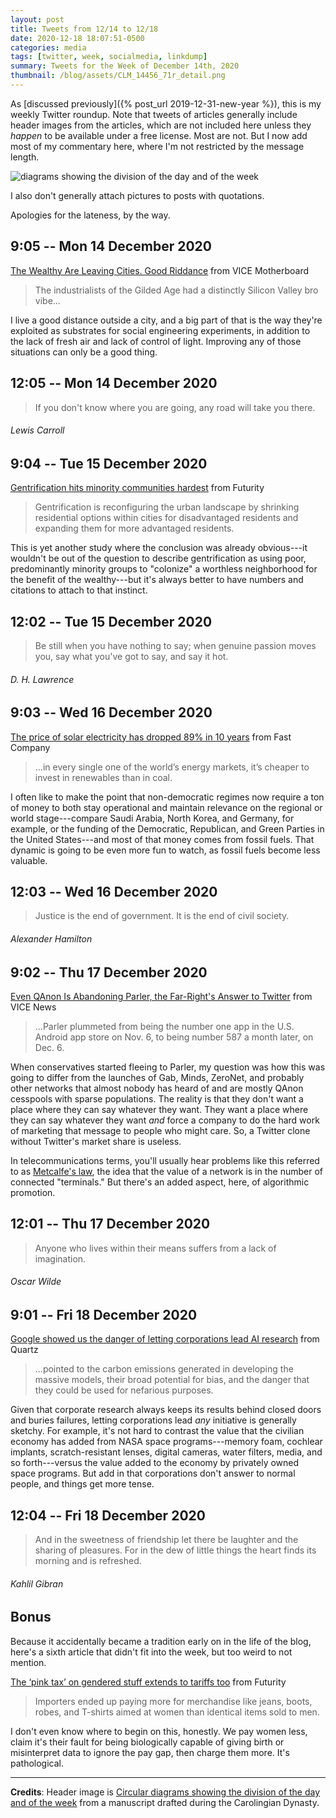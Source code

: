 ```yaml
---
layout: post
title: Tweets from 12/14 to 12/18
date: 2020-12-18 18:07:51-0500
categories: media
tags: [twitter, week, socialmedia, linkdump]
summary: Tweets for the Week of December 14th, 2020
thumbnail: /blog/assets/CLM_14456_71r_detail.png
---
```


As [discussed previously]({% post_url 2019-12-31-new-year %}), this is my weekly Twitter roundup.  Note that tweets of articles generally include header images from the articles, which are not included here unless they *happen* to be available under a free license.  Most are not.  But I now add most of my commentary here, where I'm not restricted by the message length.

![diagrams showing the division of the day and of the week](/blog/assets/CLM_14456_71r_detail.png "diagrams showing the division of the day and of the week")

I also don't generally attach pictures to posts with quotations.

Apologies for the lateness, by the way.

## 9:05 -- Mon 14 December 2020

[<i class="fab fa-twitter-square"></i>](https://jcolag.github.io/twitter/1338485142348820485) [The Wealthy Are Leaving Cities. Good Riddance](https://www.vice.com/en/article/pkdkg9/the-wealthy-are-leaving-cities-because-of-covid-good-riddance-v27n4) from VICE Motherboard

 > The industrialists of the Gilded Age had a distinctly Silicon Valley bro vibe...

I live a good distance outside a city, and a big part of that is the way they're exploited as substrates for social engineering experiments, in addition to the lack of fresh air and lack of control of light.  Improving any of those situations can only be a good thing.

## 12:05 -- Mon 14 December 2020

[<i class="fab fa-twitter"></i>](https://jcolag.github.io/twitter/1338530440383119378)

 > If you don't know where you are going, any road will take you there.

###### Lewis Carroll

## 9:04 -- Tue 15 December 2020

[<i class="fab fa-twitter-square"></i>](https://jcolag.github.io/twitter/1338847277968973828) [Gentrification hits minority communities hardest](https://www.futurity.org/gentrification-minority-communities-2482682-2/) from Futurity

 > Gentrification is reconfiguring the urban landscape by shrinking residential options within cities for disadvantaged residents and expanding them for more advantaged residents.

This is yet another study where the conclusion was already obvious---it wouldn't be out of the question to describe gentrification as using poor, predominantly minority groups to "colonize" a worthless neighborhood for the benefit of the wealthy---but it's always better to have numbers and citations to attach to that instinct.

## 12:02 -- Tue 15 December 2020

[<i class="fab fa-twitter"></i>](https://jcolag.github.io/twitter/1338892073169285127)

 > Be still when you have nothing to say; when genuine passion moves you, say what you've got to say, and say it hot.

###### D. H. Lawrence

## 9:03 -- Wed 16 December 2020

[<i class="fab fa-twitter-square"></i>](https://jcolag.github.io/twitter/1339209414486548482) [The price of solar electricity has dropped 89% in 10 years](https://www.fastcompany.com/90583426/the-price-of-solar-electricity-has-dropped-89-in-10-years) from Fast Company

 > ...in every single one of the world’s energy markets, it’s cheaper to invest in renewables than in coal.

I often like to make the point that non-democratic regimes now require a ton of money to both stay operational and maintain relevance on the regional or world stage---compare Saudi Arabia, North Korea, and Germany, for example, or the funding of the Democratic, Republican, and Green Parties in the United States---and most of that money comes from fossil fuels.  That dynamic is going to be even more fun to watch, as fossil fuels become less valuable.

## 12:03 -- Wed 16 December 2020

[<i class="fab fa-twitter"></i>](https://jcolag.github.io/twitter/1339254712722395136)

 > Justice is the end of government. It is the end of civil society.

###### Alexander Hamilton

## 9:02 -- Thu 17 December 2020

[<i class="fab fa-twitter-square"></i>](https://jcolag.github.io/twitter/1339571550626975745) [Even QAnon Is Abandoning Parler, the Far-Right's Answer to Twitter](https://www.vice.com/en/article/wx8gj5/even-qanon-is-abandoning-parler-the-far-rights-answer-to-twitter) from VICE News

 > ...Parler plummeted from being the number one app in the U.S. Android app store on Nov. 6, to being number 587 a month later, on Dec. 6.

When conservatives started fleeing to Parler, my question was how this was going to differ from the launches of Gab, Minds, ZeroNet, and probably other networks that almost nobody has heard of and are mostly QAnon cesspools with sparse populations.  The reality is that they don't want a place where they can say whatever they want.  They want a place where they can say whatever they want *and* force a company to do the hard work of marketing that message to people who might care.  So, a Twitter clone without Twitter's market share is useless.

In telecommunications terms, you'll usually hear problems like this referred to as [Metcalfe's law](https://en.wikipedia.org/wiki/Metcalfe%27s_law), the idea that the value of a network is in the number of connected "terminals."  But there's an added aspect, here, of algorithmic promotion.

## 12:01 -- Thu 17 December 2020

[<i class="fab fa-twitter"></i>](https://jcolag.github.io/twitter/1339616597279961090)

 > Anyone who lives within their means suffers from a lack of imagination.

###### Oscar Wilde

## 9:01 -- Fri 18 December 2020

[<i class="fab fa-twitter-square"></i>](https://jcolag.github.io/twitter/1339933686620450819) [Google showed us the danger of letting corporations lead AI research](https://qz.com/1945293/the-dangers-of-letting-google-lead-ai-research/) from Quartz

 > ...pointed to the carbon emissions generated in developing the massive models, their broad potential for bias, and the danger that they could be used for nefarious purposes.

Given that corporate research always keeps its results behind closed doors and buries failures, letting corporations lead *any* initiative is generally sketchy.  For example, it's not hard to contrast the value that the civilian economy has added from NASA space programs---memory foam, cochlear implants, scratch-resistant lenses, digital cameras, water filters, media, and so forth---versus the value added to the economy by privately owned space programs.  But add in that corporations don't answer to normal people, and things get more tense.

## 12:04 -- Fri 18 December 2020

[<i class="fab fa-twitter"></i>](https://jcolag.github.io/twitter/1339979740199923714)

 > And in the sweetness of friendship let there be laughter and the sharing of pleasures. For in the dew of little things the heart finds its morning and is refreshed.

###### Kahlil Gibran

## Bonus

Because it accidentally became a tradition early on in the life of the blog, here's a sixth article that didn't fit into the week, but too weird to not mention.

<i class="fas fa-square"></i> [The ‘pink tax’ on gendered stuff extends to tariffs too](https://www.futurity.org/pink-tax-tariffs-2484122-2/) from Futurity

 > Importers ended up paying more for merchandise like jeans, boots, robes, and T-shirts aimed at women than identical items sold to men.

I don't even know where to begin on this, honestly.  We pay women less, claim it's their fault for being biologically capable of giving birth or misinterpret data to ignore the pay gap, then charge them more.  It's pathological.

* * *

**Credits**:  Header image is [Circular diagrams showing the division of the day and of the week](https://en.wikipedia.org/wiki/Week#/media/File:CLM_14456_71r_detail.jpg) from a manuscript drafted during the Carolingian Dynasty.
